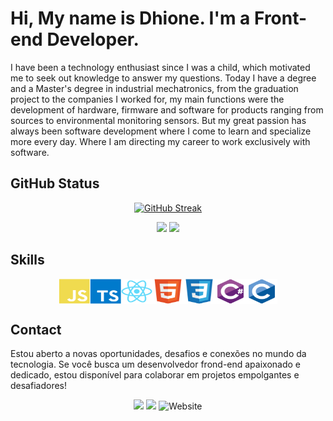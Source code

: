 # Hi, My name is Dhione. I'm a Front-end Developer.

I have been a technology enthusiast since I was a child, which motivated me to seek out knowledge to answer my questions. Today I have a degree and a Master's degree in industrial mechatronics, from the graduation project to the companies I worked for, my main functions were the development of hardware, firmware and software for products ranging from sources to environmental monitoring sensors.
But my great passion has always been software development where I come to learn and specialize more every day. Where I am directing my career to work exclusively with software.

## GitHub Status

<div align = "center" display = "flex">

<a href="https://git.io/streak-stats"><img height="180em" src="https://streak-stats.demolab.com?user=DhioneCastilhoBarbosa&theme=dracula" alt="GitHub Streak" /></a>

</div>

<div align="center"  display= "flex" style = "gap: 8px" >
  
  <img height="180em" src="https://github-readme-stats.vercel.app/api?username=DhioneCastilhoBarbosa&show_icons=true&theme=dracula&include_all_commits=true"/>
  <img height="180em" src="https://github-readme-stats.vercel.app/api/top-langs/?username=DhioneCastilhoBarbosa&layout=compact&langs_count=7&theme=dracula"/>
  

</div>

## Skills

<div align="center" style = " justify-content: center; display: flex  "><br>

  <img align="center" alt="Js" height="40" width="50" src="https://raw.githubusercontent.com/devicons/devicon/master/icons/javascript/javascript-plain.svg">
  <img align="center" alt="Ts" height="40" width="50" src="https://raw.githubusercontent.com/devicons/devicon/master/icons/typescript/typescript-plain.svg">
  <img align="center" alt="React" height="40" width="50" src="https://raw.githubusercontent.com/devicons/devicon/master/icons/react/react-original.svg">
  <img align="center" alt="HTML" height="40" width="50" src="https://raw.githubusercontent.com/devicons/devicon/master/icons/html5/html5-original.svg">
  <img align="center" alt="CSS" height="40" width="50" src="https://raw.githubusercontent.com/devicons/devicon/master/icons/css3/css3-original.svg">
  <img align="center" alt="Csharp" height="40" width="50" src="https://raw.githubusercontent.com/devicons/devicon/master/icons/csharp/csharp-original.svg">
  <img align="center" alt="Csharp" height="40" width="50" src= "https://github.com/devicons/devicon/blob/master/icons/c/c-original.svg">

</div>
  
 ## Contact

Estou aberto a novas oportunidades, desafios e conexões no mundo da tecnologia. Se você busca um desenvolvedor frond-end apaixonado e dedicado, estou disponível para colaborar em projetos empolgantes e desafiadores!

<div align="center" display= "flex"> 
  
  <a href="mailto:dhione.cb@gmail.com"><img height="30" width ="" src="https://img.shields.io/badge/-Gmail-%23333?style=for-the-badge&logo=gmail&logoColor=white" target="_blank"></a>
  <a href="https://www.linkedin.com/in/dhione-castilho-barbosa-45462961/" target="_blank"><img 
  height="30"
  src="https://img.shields.io/badge/-LinkedIn-%230077B5?style=for-the-badge&logo=linkedin&logoColor=white" target="_blank"></a>
  <a><img alt="Website" height="30" src="https://img.shields.io/website?up_message=click&up_color=blue&url=https%3A%2F%2Fwww.dhionecastilho.com.br%2F&style=flat-square&label=MySite"></a>

</div>
